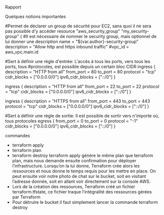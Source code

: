 Rapport

Quelques notions importantes 

#Permet de déclarer un group de sécurité pour EC2, sans quoi il ne sera pas possible d'y accéder
  resource "aws_security_group" "my_security-group" {
  #Il est nécessaire de nommer le security group, mais optionnel de lui donner une description
  name        = "${var.author}-security-group"
  description = "Allow http and https inbound traffic"
  #vpc_id      = aws_vpc.main.id





  #Sert à définir une règle d'entrée: L'accès à tous les ports, vers tous les ports, tous 
  #protocoles, est possible depuis un certain bloc CIDR
   ingress {
    description      = "HTTP from all"
    from_port        = 80
    to_port          = 80
    protocol         = "tcp"
    cidr_blocks      = ["0.0.0.0/0"]
    ipv6_cidr_blocks = ["::/0"]
  }

  ingress {
    description      = "HTTP from all"
    from_port        = 22
    to_port          = 22
    protocol         = "tcp"
    cidr_blocks      = ["0.0.0.0/0"]
    ipv6_cidr_blocks = ["::/0"]
  }

  ingress {
    description      = "HTTPS from all"
    from_port        = 443
    to_port          = 443
    protocol         = "tcp"
    cidr_blocks      = ["0.0.0.0/0"]
    ipv6_cidr_blocks = ["::/0"]
  }





 #Sert à définir une règle de sortie: Il est possible de sortir vers n'importe où, tous protocoles
   egress {
    from_port        = 0
    to_port          = 0
    protocol         = "-1"
    cidr_blocks      = ["0.0.0.0/0"]
    ipv6_cidr_blocks = ["::/0"]
  }





commandes 

- terraform apply
- terraform plan
- terraform destroy
terraform apply génère le même plan que terraform plan, mais nous demande ensuite confirmation pour déployer l’infrastructure. Lorsqu’on la lui donne, Terraform crée alors les ressources et nous donne le temps requis pour les mettre en place.
On peut ensuite  voir notre photo de chat sur le bucket, soit en visitant l’adresse donnée, soit en allant voir directement sur la console AWS.
- Lors de la création des ressources, Terraform créé un fichier terraform.tfstate, ce fichier traque l’intégralité des ressources gérées par Terraform
- Pour détruire le bucket  il faut simplement lancer la commande  terraform destroy
